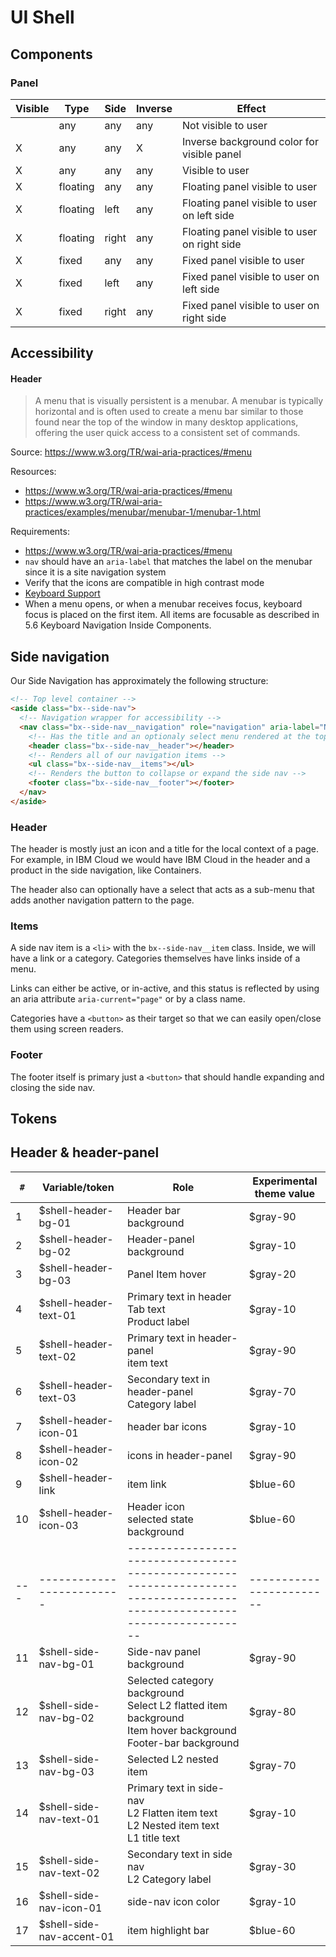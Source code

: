 # UI Shell

## Components

### Panel

| Visible | Type     | Side  | Inverse | Effect                                       |
| ------- | -------- | ----- | ------- | -------------------------------------------- |
|         | any      | any   | any     | Not visible to user                          |
| X       | any      | any   | X       | Inverse background color for visible panel   |
| X       | any      | any   | any     | Visible to user                              |
| X       | floating | any   | any     | Floating panel visible to user               |
| X       | floating | left  | any     | Floating panel visible to user on left side  |
| X       | floating | right | any     | Floating panel visible to user on right side |
| X       | fixed    | any   | any     | Fixed panel visible to user                  |
| X       | fixed    | left  | any     | Fixed panel visible to user on left side     |
| X       | fixed    | right | any     | Fixed panel visible to user on right side    |

## Accessibility

#### Header

> A menu that is visually persistent is a menubar. A menubar is typically horizontal and is often used to create a menu bar similar to those found near the top of the window in many desktop applications, offering the user quick access to a consistent set of commands.

Source: https://www.w3.org/TR/wai-aria-practices/#menu

Resources:

- https://www.w3.org/TR/wai-aria-practices/#menu
- https://www.w3.org/TR/wai-aria-practices/examples/menubar/menubar-1/menubar-1.html

Requirements:

- https://www.w3.org/TR/wai-aria-practices/#menu
- `nav` should have an `aria-label` that matches the label on the menubar since
  it is a site navigation system
- Verify that the icons are compatible in high contrast mode
- [Keyboard Support](https://www.w3.org/TR/wai-aria-practices/examples/menubar/menubar-1/menubar-1.html#kbd_label)
- When a menu opens, or when a menubar receives focus, keyboard focus is placed on the first item. All items are focusable as described in 5.6 Keyboard Navigation Inside Components.

## Side navigation

Our Side Navigation has approximately the following structure:

```html
<!-- Top level container -->
<aside class="bx--side-nav">
  <!-- Navigation wrapper for accessibility -->
  <nav class="bx--side-nav__navigation" role="navigation" aria-label="Navigation">
    <!-- Has the title and an optionaly select menu rendered at the top of the side nav -->
    <header class="bx--side-nav__header"></header>
    <!-- Renders all of our navigation items -->
    <ul class="bx--side-nav__items"></ul>
    <!-- Renders the button to collapse or expand the side nav -->
    <footer class="bx--side-nav__footer"></footer>
  </nav>
</aside>
```

### Header

The header is mostly just an icon and a title for the local context of a page.
For example, in IBM Cloud we would have IBM Cloud in the header and a product in
the side navigation, like Containers.

The header also can optionally have a select that acts as a sub-menu that adds
another navigation pattern to the page.

### Items

A side nav item is a `<li>` with the `bx--side-nav__item` class. Inside, we will have a link
or a category. Categories themselves have links inside of a menu.

Links can either be active, or in-active, and this status is reflected by using
an aria attribute `aria-current="page"` or by a class name.

Categories have a `<button>` as their target so that we can easily open/close
them using screen readers.

### Footer

The footer itself is primary just a `<button>` that should handle expanding and
closing the side nav.

## Tokens

## Header & header-panel

| `#` | Variable/token            | Role                                                                                                                      | Experimental theme value |
| --- | ------------------------- | ------------------------------------------------------------------------------------------------------------------------- | ------------------------ |
| 1   | $shell-header-bg-01       | Header bar background                                                                                                     | $gray-90                 |
| 2   | $shell-header-bg-02       | Header-panel background                                                                                                   | $gray-10                 |
| 3   | $shell-header-bg-03       | Panel Item hover                                                                                                          | $gray-20                 |
| 4   | $shell-header-text-01     | Primary text in header <br> Tab text <br> Product label                                                                   | $gray-10                 |
| 5   | $shell-header-text-02     | Primary text in header-panel <br> item text                                                                               | $gray-90                 |
| 6   | $shell-header-text-03     | Secondary text in header-panel <br> Category label                                                                        | $gray-70                 |
| 7   | $shell-header-icon-01     | header bar icons                                                                                                          | $gray-10                 |
| 8   | $shell-header-icon-02     | icons in header-panel                                                                                                     | $gray-90                 |
| 9   | $shell-header-link        | item link                                                                                                                 | $blue-60                 |
| 10  | $shell-header-icon-03     | Header icon <br> selected state background                                                                                | $blue-60                 |
| --- | ------------------------- | ------------------------------------------------------------------------------------------------------------------------- | ------------------------ |
| 11  | $shell-side-nav-bg-01     | Side-nav panel background                                                                                                 | $gray-90                 |
| 12  | $shell-side-nav-bg-02     | Selected category background <br> Select L2 flatted item background <br> Item hover background <br> Footer-bar background | $gray-80                 |
| 13  | $shell-side-nav-bg-03     | Selected L2 nested item                                                                                                   | $gray-70                 |
| 14  | $shell-side-nav-text-01   | Primary text in side-nav <br> L2 Flatten item text <br> L2 Nested item text <br> L1 title text                            | $gray-10                 |
| 15  | $shell-side-nav-text-02   | Secondary text in side nav <br> L2 Category label                                                                         | $gray-30                 |
| 16  | $shell-side-nav-icon-01   | side-nav icon color                                                                                                       | $gray-10                 |
| 17  | $shell-side-nav-accent-01 | item highlight bar                                                                                                        | $blue-60                 |
